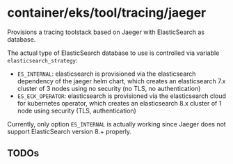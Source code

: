 # container/eks/tool/tracing/jaeger

Provisions a tracing toolstack based on Jaeger with ElasticSearch as database.

The actual type of ElasticSearch database to use is controlled via variable `elasticsearch_strategy`:

* `ES_INTERNAL`: elasticsearch is provisioned via the elasticsearch dependency of the jaeger helm chart, which creates an elasticsearch 7.x cluster of 3 nodes using no security (no TLS, no authentication) 
* `ES_ECK_OPERATOR`: elasticsearch is provisioned via the elasticsearch cloud for kubernetes operator, which creates an elasticsearch 8.x cluster of 1 node using security (TLS, authentication)

Currently, only option `ES_INTERNAL` is actually working since Jaeger does not support ElasticSearch version 8.+ properly.

## TODOs
